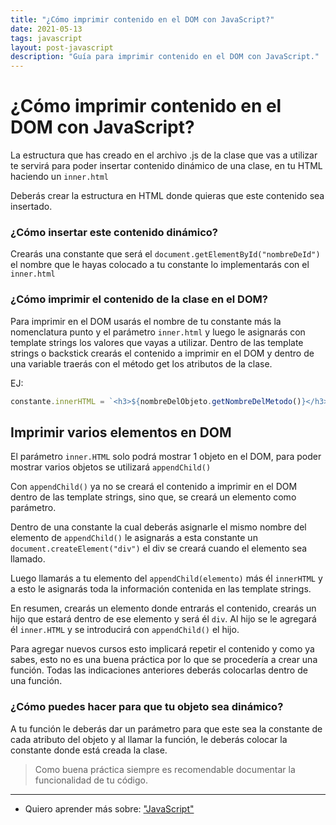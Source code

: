 ```yaml
---
title: "¿Cómo imprimir contenido en el DOM con JavaScript?"
date: 2021-05-13
tags: javascript
layout: post-javascript
description: "Guía para imprimir contenido en el DOM con JavaScript."
---
```


# ¿Cómo imprimir contenido en el DOM con JavaScript?
La estructura que has creado en el archivo .js de la clase que vas a utilizar te servirá para poder insertar contenido dinámico de una clase, en tu HTML haciendo un `inner.html`

Deberás crear la estructura en HTML donde quieras que este contenido sea insertado.

### ¿Cómo insertar este contenido dinámico?

Crearás una constante que será el `document.getElementById("nombreDeId")` el nombre que le hayas colocado a tu constante lo implementarás con el `inner.html`

### ¿Cómo imprimir el contenido de la clase en el DOM?

Para imprimir en el DOM usarás el nombre de tu constante más la nomenclatura punto y el parámetro `inner.html` y luego le asignarás con template strings los valores que vayas a utilizar. Dentro de las template strings o backstick crearás el contenido a imprimir en el DOM y dentro de una variable traerás con el método get los atributos de la clase.

EJ:
````js
constante.innerHTML = `<h3>${nombreDelObjeto.getNombreDelMetodo()}</h3>`
````

## Imprimir varios elementos en DOM

El parámetro `inner.HTML` solo podrá mostrar 1 objeto en el DOM, para poder mostrar varios objetos se utilizará `appendChild()`

Con `appendChild()` ya no se creará el contenido a imprimir en el DOM dentro de las template strings, sino que, se creará un elemento como parámetro.

Dentro de una constante la cual deberás asignarle el mismo nombre del elemento de `appendChild()` le asignarás a esta constante un `document.createElement("div")` el div se creará cuando el elemento sea llamado.

Luego llamarás a tu elemento del `appendChild(elemento)` más él `innerHTML` y a esto le asignarás toda la información contenida en las template strings.

En resumen, crearás un elemento donde entrarás el contenido, crearás un hijo que estará dentro de ese elemento y será él `div`. Al hijo se le agregará él `inner.HTML` y se introducirá con `appendChild()` el hijo.

Para agregar nuevos cursos esto implicará repetir el contenido y como ya sabes, esto no es una buena práctica por lo que se procedería a crear una función. Todas las indicaciones anteriores deberás colocarlas dentro de una función.

### ¿Cómo puedes hacer para que tu objeto sea dinámico?

A tu función le deberás dar un parámetro para que este sea la constante de cada atributo del objeto y al llamar la función, le deberás colocar la constante donde está creada la clase.

> Como buena práctica siempre es recomendable documentar la funcionalidad de tu código.

***

- Quiero aprender más sobre: ["JavaScript"](../00/javascript)
